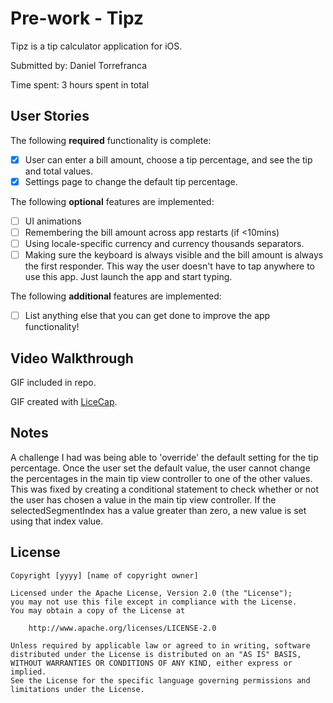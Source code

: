 # Pre-work - Tipz

Tipz is a tip calculator application for iOS.

Submitted by: Daniel Torrefranca

Time spent: 3 hours spent in total

## User Stories

The following **required** functionality is complete:

* [X] User can enter a bill amount, choose a tip percentage, and see the tip and total values.
* [X] Settings page to change the default tip percentage.

The following **optional** features are implemented:
* [ ] UI animations
* [ ] Remembering the bill amount across app restarts (if <10mins)
* [ ] Using locale-specific currency and currency thousands separators.
* [ ] Making sure the keyboard is always visible and the bill amount is always the first responder. This way the user doesn't have to tap anywhere to use this app. Just launch the app and start typing.

The following **additional** features are implemented:

- [ ] List anything else that you can get done to improve the app functionality!

## Video Walkthrough 

GIF included in repo.

GIF created with [LiceCap](http://www.cockos.com/licecap/).

## Notes

A challenge I had was being able to 'override' the default setting for the tip percentage. Once the user set the default value, the user cannot change the percentages in the main tip view controller to one of the other values. This was fixed by creating a conditional statement to check whether or not the user has chosen a value in the main tip view controller. If the selectedSegmentIndex has a value greater than zero, a new value is set using that index value.

## License

    Copyright [yyyy] [name of copyright owner]

    Licensed under the Apache License, Version 2.0 (the "License");
    you may not use this file except in compliance with the License.
    You may obtain a copy of the License at

        http://www.apache.org/licenses/LICENSE-2.0

    Unless required by applicable law or agreed to in writing, software
    distributed under the License is distributed on an "AS IS" BASIS,
    WITHOUT WARRANTIES OR CONDITIONS OF ANY KIND, either express or implied.
    See the License for the specific language governing permissions and
    limitations under the License.
